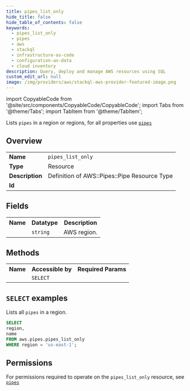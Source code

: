 ```yaml
---
title: pipes_list_only
hide_title: false
hide_table_of_contents: false
keywords:
  - pipes_list_only
  - pipes
  - aws
  - stackql
  - infrastructure-as-code
  - configuration-as-data
  - cloud inventory
description: Query, deploy and manage AWS resources using SQL
custom_edit_url: null
image: /img/providers/aws/stackql-aws-provider-featured-image.png
---
```


import CopyableCode from '@site/src/components/CopyableCode/CopyableCode';
import Tabs from '@theme/Tabs';
import TabItem from '@theme/TabItem';

Lists <code>pipes</code> in a region or regions, for all properties use <a href="/providers/aws/serviceName/pipes/"><code>pipes</code></a>

## Overview
<table><tbody>
<tr><td><b>Name</b></td><td><code>pipes_list_only</code></td></tr>
<tr><td><b>Type</b></td><td>Resource</td></tr>
<tr><td><b>Description</b></td><td>Definition of AWS::Pipes::Pipe Resource Type</td></tr>
<tr><td><b>Id</b></td><td><CopyableCode code="aws.pipes.pipes_list_only" /></td></tr>
</tbody></table>

## Fields
<table><tbody><tr><th>Name</th><th>Datatype</th><th>Description</th></tr><tr><td><CopyableCode code="region" /></td><td><code>string</code></td><td>AWS region.</td></tr>
</tbody></table>

## Methods

<table><tbody>
  <tr>
    <th>Name</th>
    <th>Accessible by</th>
    <th>Required Params</th>
  </tr>
  <tr>
    <td><CopyableCode code="list_resources" /></td>
    <td><code>SELECT</code></td>
    <td><CopyableCode code="region" /></td>
  </tr>
</tbody></table>

## `SELECT` examples
Lists all <code>pipes</code> in a region.
```sql
SELECT
region,
name
FROM aws.pipes.pipes_list_only
WHERE region = 'us-east-1';
```


## Permissions

For permissions required to operate on the <code>pipes_list_only</code> resource, see <a href="/providers/aws/pipes/pipes/#permissions"><code>pipes</code></a>

